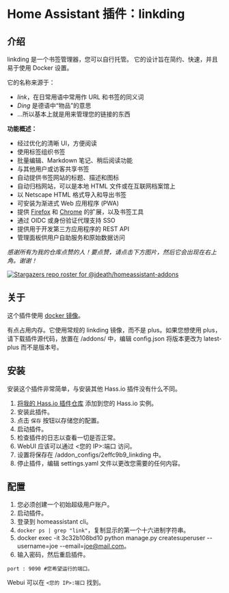 # Home Assistant 插件：linkding

## 介绍
linkding 是一个书签管理器，您可以自行托管。
它的设计旨在简约、快速，并且易于使用 Docker 设置。

它的名称来源于：
- *link*，在日常用语中常用作 URL 和书签的同义词
- *Ding* 是德语中“物品”的意思
- ...所以基本上就是用来管理您的链接的东西

**功能概述：**
- 经过优化的清晰 UI，方便阅读
- 使用标签组织书签
- 批量编辑、Markdown 笔记、稍后阅读功能
- 与其他用户或访客共享书签
- 自动提供书签网站的标题、描述和图标
- 自动归档网站，可以是本地 HTML 文件或在互联网档案馆上
- 以 Netscape HTML 格式导入和导出书签
- 可安装为渐进式 Web 应用程序 (PWA)
- 提供 [Firefox](https://addons.mozilla.org/firefox/addon/linkding-extension/) 和 [Chrome](https://chrome.google.com/webstore/detail/linkding-extension/beakmhbijpdhipnjhnclmhgjlddhidpe) 的扩展，以及书签工具
- 通过 OIDC 或身份验证代理支持 SSO
- 提供用于开发第三方应用程序的 REST API
- 管理面板供用户自助服务和原始数据访问

_感谢所有为我的仓库点赞的人！要点赞，请点击下方图片，然后它会出现在右上角。谢谢！_

[![Stargazers repo roster for @jdeath/homeassistant-addons](https://reporoster.com/stars/jdeath/homeassistant-addons)](https://github.com/jdeath/homeassistant-addons/stargazers)

## 关于

这个插件使用 [docker 镜像](https://github.com/sissbruecker/linkding)。

有点占用内存。它使用常规的 linkding 镜像，而不是 plus。如果您想使用 plus，请下载插件源代码，放置在 /addons/ 中，编辑 config.json 将版本更改为 latest-plus 而不是版本号。

## 安装

安装这个插件非常简单，与安装其他 Hass.io 插件没有什么不同。

1. [将我的 Hass.io 插件仓库][repository] 添加到您的 Hass.io 实例。
1. 安装此插件。
1. 点击 `保存` 按钮以存储您的配置。
1. 启动插件。
1. 检查插件的日志以查看一切是否正常。
1. WebUI 应该可以通过 <您的 IP>:端口 访问。
1. 设置将保存在 /addon_configs/2effc9b9_linkding 中。
1. 停止插件，编辑 settings.yaml 文件以更改您需要的任何内容。

## 配置
1. 您必须创建一个初始超级用户账户。
1. 启动插件。
1. 登录到 homeassistant cli。
1. `docker ps | grep "link"`，复制显示的第一个十六进制字符串。
1. docker exec -it 3c32b108bd10 python manage.py createsuperuser --username=joe --email=joe@mail.com。
1. 输入密码，然后重启插件。
```
port : 9090 #您希望运行的端口。
```

Webui 可以在 `<您的 IP>:端口` 找到。

[repository]: https://github.com/jdeath/homeassistant-addons
